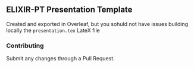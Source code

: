 ## ELIXIR-PT Presentation Template

Created and exported in Overleaf, but you sohuld not have issues 
 building locally the `presentation.tex` LateX file

### Contributing

Submit any changes through a Pull Request.
